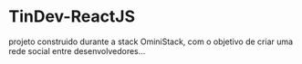 # TinDev-ReactJS
projeto construido durante a stack OminiStack, com o objetivo de criar uma rede social entre desenvolvedores...
